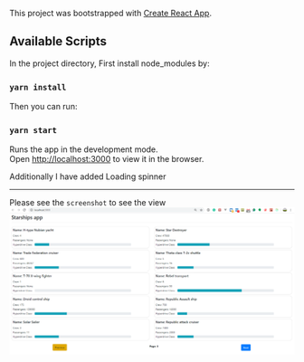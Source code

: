 This project was bootstrapped with [Create React App](https://github.com/facebook/create-react-app).

## Available Scripts

In the project directory, First install node_modules
by:
### `yarn install`

Then you can run:

### `yarn start`

Runs the app in the development mode.<br />
Open [http://localhost:3000](http://localhost:3000) to view it in the browser.

Additionally I have added Loading spinner

---
Please see the `screenshot` to see the view
![screenshot](screenshots/starships.PNG)
